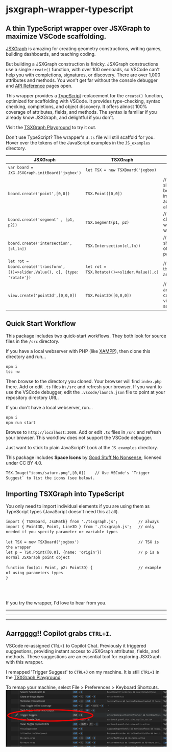 # jsxgraph-wrapper-typescript

## A thin TypeScript wrapper over JSXGraph to maximize VSCode scaffolding.

[JSXGraph](https://jsxgraph.uni-bayreuth.de/wp/index.html) is amazing for creating geometry constructions, writing games, building dashboards, and teaching coding.

But building a JSXGraph construction is finicky. JSXGraph constructions use a single `create()` function, with over 100 overloads, so VSCode can't help you with completions, signatures, or discovery.  There are over 1,000 attributes and methods.  You won't get far without the console debugger and [API Reference](https://jsxgraph.org/docs/index.html) pages open.

This wrapper provides a [TypeScript](https://www.typescriptlang.org/) replacement for the `create()` function, optimized for scaffolding with VSCode.  It provides type-checking, syntax checking, completions, and object discovery.  It offers almost 100% coverage of attributes, fields, and methods. The syntax is familiar if you already know JSXGraph, and delightful if you don't.

Visit the [TSXGraph Playground](https://cheeseandcrackers.ca/playground/) to try it out.

Don't use TypeScript?  The wrapper's `d.ts` file will still scaffold for you.  Hover over the tokens of the JavaScript examples in the `JS_examples` directory.



| **JSXGraph**    | **TSXGraph** | comment |
| --------- | ------- |--------|
| `var board = JXG.JSXGraph.initBoard('jxgbox')` | `let TSX = new TSXBoard('jxgbox)`   |
| `board.create('point',[0,0])`  | `TSX.Point([0,0])`   |  // looks similar because an immediate address is always [x,y]
| `board.create('segment' , [p1, p2])`     | `TSX.Segment(p1, p2)` | // much closer to what you would expect
| `board.create('intersection', [cl,ln])` | `TSX.Intersection(cl,ln))`    |  // VSCode shows order of parameters|
| `let rot = board.create('transform', [()=>slider.Value(), c], {type: 'rotate'})`| `let rot = TSX.Rotate(()=>slider.Value(),c)` | // transform that rotates around c|
| `view.create('point3d',[0,0,0])`  | `TSX.Point3D([0,0,0])`   |  // 2D and 3D are consolidated, view is automatic



## Quick Start Workflow

This package includes two quick-start workflows.  They both look for source files in the `/src` directory.


If you have a local webserver with PHP (like [XAMPP](https://www.apachefriends.org/)), then clone this directory and run...
```
npm i
tsc -w
```
Then browse to the directory you cloned. Your browser will find `index.php` there.  Add or edit `.ts` files in `/src` and refresh your browser.  If you want to use the VSCode debugger, edit the `.vscode/launch.json` file to point at your repository directory URL.


If you don't have a local webserver, run...

```
npm i
npm run start
```
Browse to `http://localhost:3000`.   Add or edit `.ts` files in `/src` and refresh your browser.  This workflow does not support the VSCode debugger.

Just want to stick to plain JavaScript?  Look at the `JS_examples` directory.


This package includes **Space Icons** by [Good Stuff No Nonsense](https://goodstuffnononsense.com/), licensed under CC BY 4.0.
~~~
TSX.Image("icons/saturn.png",[0,0])    // Use VSCode's `Trigger Suggest` to list the icons (see below).
~~~


## Importing TSXGraph into TypeScript

You only need to import individual elements if you are using them as TypeScript types (JavaScript doesn't need this at all).

```
import { TSXBoard, JsxMath} from './tsxgraph.js';         // always
import { Point3D, Point, Line3D } from './tsxgraph.js';   // only needed if you specify parameter or variable types

let TSX = new TSXBoard('jxgbox')                          // TSX is the wrapper
let p = TSX.Point([0,0], {name: 'origin'})                // p is a normal JSXGraph point object

function foo(p1: Point, p2: Point3D) {                    // example of using parameters types
}
```
<br>
<br>


If you try the wrapper, I'd love to hear from you.

---
---
---

## Aarrgggg!! Copilot grabs `CTRL+I`.

VSCode re-assigned `CTRL+I` to Copilot Chat.  Previously it triggered suggestions, providing instant access to JSXGraph attributes, fields, and methods. These suggestions are an essential tool for exploring JSXGraph with this wrapper.

I remapped 'Trigger Suggest' to `CTRL+J` on my machine.  It is still `CTRL+I` in the [TSXGraph Playground](https://cheeseandcrackers.ca/playground/).

To remap your machine, select File > Preferences > Keyboard Shortcuts.
![](suggest.png)




